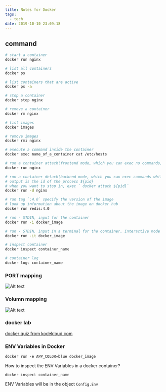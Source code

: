```yaml
---
title: Notes for Docker
tags:
  - tech
date: 2019-10-10 23:09:18
---
```


## command

```bash
# start a container
docker run nginx

# list all containers
docker ps

# list containers that are active
docker ps -a

# stop a container
docker stop nginx

# remove a container
docker rm nginx

# list images
docker images

# remove images
docker rmi nginx 

# execute a command inside the container
docker exec name_of_a_container cat /etc/hosts

# run a container attach(frontend mode, which you can exec no commands)
docker run nginx

# run a container detach(backend mode, which you can exec commands while the container is active)
# output is the id of the process ${pid}
# when you want to stop in, exec ` docker attach ${pid}`
docker run -d nginx

# run tag `:4.0` specify the version of the image
# look up information about the image on docker hub
docker run redis:4.0

# run - STDIN, input for the container
docker run -i docker_image

# run - STDIN, input in a terminal for the container, interactive mode
docker run -it docker_image

# inspect container
docker inspect container_name

# container log
docker logs container_name

```

### PORT mapping

![Alt text](http://static.wuyuying.com/docker-port-mapping.png)

### Volumn mapping

![Alt text](http://static.wuyuying.com/docker-volumn-mapping.png)

### docker lab

[docker quiz from kodekloud.com](https://kodekloud.com/p/docker-labs)

### ENV Variables in Docker

```
docker run -e APP_COLOR=blue docker_image
```

How to inspect the ENV Variables in a docker container?

```
docker inspect container_name
```

ENV Variables will be in the object `Config.Env`
